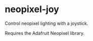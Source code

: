 # neopixel-joy

Control neopixel lighting with a joystick.

Requires the Adafruit Neopixel library.
